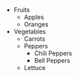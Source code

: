 * Fruits
    * Apples
    * Oranges
* Vegetables
    * Carrots
    * Peppers
        * Chili Peppers
        * Bell Peppers
    * Lettuce
